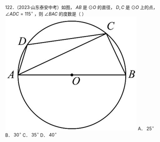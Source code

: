 122．（2023·山东泰安中考）如图， $A B$ 是 $\odot O$ 的直径， $D , C$ 是 $\odot O$ 上的点， $\angle A D C = 1 1 5 ^ { \circ }$ ，则 $\angle B A C$ 的度数是（ ）
![](<../../qs_image_DB/专题3-6__圆的综合（27类题型）（解析版）/f1e8798231238aae773f4fdf96d9d7db9dfd7772ba18b25b3f50b3191a8a94b9.jpg>)
A． $2 5 ^ { \circ }$ B． $3 0 ^ { \circ }$ C． $3 5 ^ { \circ }$ D． $4 0 ^ { \circ }$
